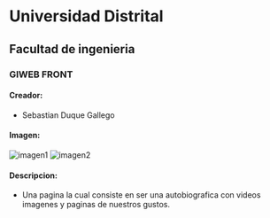 # Universidad Distrital
## Facultad de ingenieria
### GIWEB FRONT 

#### Creador:
   * Sebastian Duque Gallego
#### Imagen:
![imagen1](https://user-images.githubusercontent.com/42306260/46842541-cd1e4600-cd93-11e8-950d-54a1978a5bbc.PNG)
![imagen2](https://user-images.githubusercontent.com/42306260/46842572-f2ab4f80-cd93-11e8-91d5-41529ef59d32.PNG)


#### Descripcion:
  * Una pagina la cual consiste en ser una autobiografica con videos imagenes y paginas de nuestros gustos.

 

